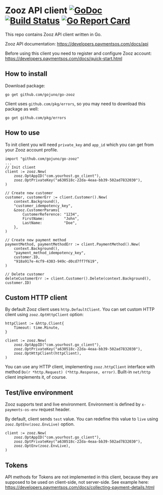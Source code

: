 # Zooz API client [![GoDoc](https://godoc.org/github.com/gojuno/go-zooz?status.svg)](http://godoc.org/github.com/gojuno/go-zooz) [![Build Status](https://travis-ci.org/gojuno/go-zooz.svg?branch=master)](https://travis-ci.org/gojuno/go-zooz) [![Go Report Card](https://goreportcard.com/badge/github.com/gojuno/go-zooz)](https://goreportcard.com/report/github.com/gojuno/go-zooz)

This repo contains Zooz API client written in Go.

Zooz API documentation: https://developers.paymentsos.com/docs/api

Before using this client you need to register and configure Zooz account: https://developers.paymentsos.com/docs/quick-start.html

## How to install

Download package:
```
go get github.com/gojuno/go-zooz
```

Client uses `github.com/pkg/errors`, so you may need to download this package as well:
```
go get github.com/pkg/errors
```

## How to use

To init client you will need `private_key` and `app_id` which you can get from your Zooz account profile.
```
import "github.com/gojuno/go-zooz"
...
// Init client
client := zooz.New(
	zooz.OptAppID("com.yourhost.go_client"),
	zooz.OptPrivateKey("a630518c-22da-4eaa-bb39-502ad7832030"),
)

// Create new customer
customer, customerErr := client.Customer().New(
	context.Background(),
	"customer_idempotency_key",
	&zooz.CustomerParams{
		CustomerReference: "1234",
		FirstName:         "John",
		LastName:          "Doe",
	},
)

// Create new payment method
paymentMethod, paymentMethodErr := client.PaymentMethod().New(
	context.Background(),
	"payment_method_idempotency_key",
	customer.ID,
	"918a917e-4cf9-4303-949c-d0cd7ff7f619",
)

// Delete customer
deleteCustomerErr := client.Customer().Delete(context.Background(), customer.ID)
```

## Custom HTTP client

By default Zooz client uses `http.DefaultClient`. You can set custom HTTP client using `zooz.OptHttpClient` option:
```
httpClient := &http.Client{
	Timeout: time.Minute,
}

client := zooz.New(
	zooz.OptAppID("com.yourhost.go_client"),
	zooz.OptPrivateKey("a630518c-22da-4eaa-bb39-502ad7832030"),
	zooz.OptHttpClient(httpClient),
)
```
You can use any HTTP client, implementing `zooz.httpClient` interface with method `Do(r *http.Request) (*http.Response, error)`. Built-in `net/http` client implements it, of course.

## Test/live environment

Zooz supports test and live environment. Environment is defined by `x-payments-os-env` request header.

By default, client sends `test` value. You can redefine this value to `live` using `zooz.OptEnv(zooz.EnvLive)` option.
```
client := zooz.New(
	zooz.OptAppID("com.yourhost.go_client"),
	zooz.OptPrivateKey("a630518c-22da-4eaa-bb39-502ad7832030"),
	zooz.OptEnv(zooz.EnvLive),
)
```

## Tokens

API methods for Tokens are not implemented in this client, because they are supposed to be used on client-side, not server-side. See example here: https://developers.paymentsos.com/docs/collecting-payment-details.html